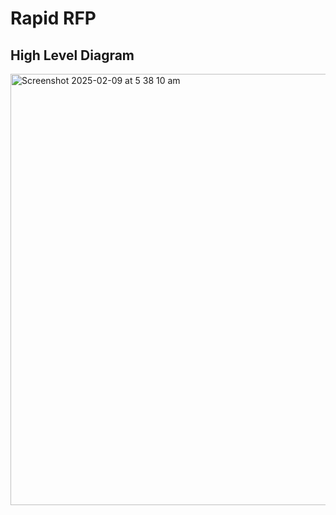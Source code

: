 # Rapid RFP

## High Level Diagram

<img width="690" alt="Screenshot 2025-02-09 at 5 38 10 am" src="https://github.com/user-attachments/assets/18da7acd-35f7-4ae0-a141-28ddbb4ce2ee" />
